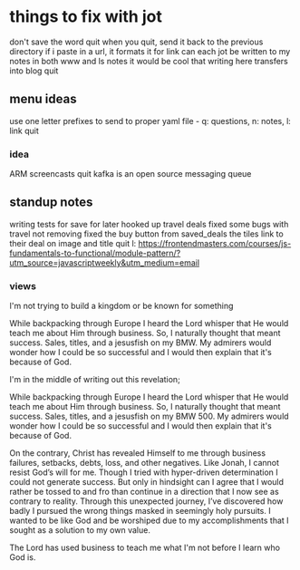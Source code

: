 
# things to fix with jot
don't save the word quit
when you quit, send it back to the previous directory
if i paste in a url, it formats it for link
can each jot be written to my notes in both www and ls notes
it would be cool that writing here transfers into blog
quit
## menu ideas
use one letter prefixes to send to proper yaml file - q: questions, n: notes, l: link 
quit
### idea
ARM screencasts
quit
kafka is an open source messaging queue
## standup notes
writing tests for save for later
hooked up travel deals
fixed some bugs with travel not removing
fixed the buy button from saved_deals
the tiles link to their deal on image and title
quit
l: https://frontendmasters.com/courses/js-fundamentals-to-functional/module-pattern/?utm_source=javascriptweekly&utm_medium=email
### views
I'm not trying to build a kingdom or be known for something

While backpacking through Europe I heard the Lord whisper that He would teach me about Him through business. So, I naturally thought that meant success. Sales, titles, and a jesusfish on my BMW. My admirers would wonder how I could be so successful and I would then explain that it's because of God. 

I'm in the middle of writing out this revelation;

While backpacking through Europe I heard the Lord whisper that He would teach me about Him through business. So, I naturally thought that meant success. Sales, titles, and a jesusfish on my BMW 500. My admirers would wonder how I could be so successful and I would then explain that it's because of God. 

On the contrary, Christ has revealed Himself to me through business failures, setbacks, debts, loss, and other negatives. Like Jonah, I cannot resist God’s will for me. Though I tried with hyper-driven determination I could not generate success. But only in hindsight can I agree that I would rather be tossed to and fro than continue in a direction that I now see as contrary to reality. Through this unexpected journey, I’ve discovered how badly I pursued the wrong things masked in seemingly holy pursuits. I wanted to be like God and be worshiped due to my accomplishments that I sought as a solution to my own value. 

The Lord has used business to teach me what I'm not before I learn who God is. 

